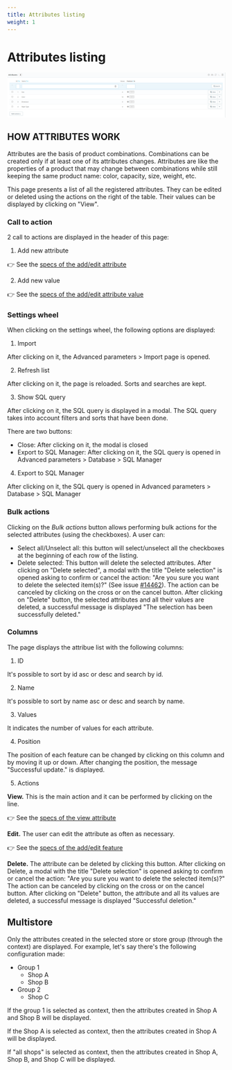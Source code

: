 ```yaml
---
title: Attributes listing
weight: 1
---
```


# Attributes listing

![Attribute](/static/img/Attribute.png)

## HOW ATTRIBUTES WORK

Attributes are the basis of product combinations. Combinations can be created only if at least one of its attributes changes. Attributes are like the properties of a product that may change between combinations while still keeping the same product name: color, capacity, size, weight, etc. 

This page presents a list of all the registered attributes. They can be edited or deleted using the actions on the right of the table. Their values can be displayed by clicking on "View".

### Call to action

2 call to actions are displayed in the header of this page:
1) Add new attribute

👉 See the [specs of the add/edit attribute](./add-edit-attribute.md) 

2) Add new value

👉 See the [specs of the add/edit attribute value](./add-edit-attribute-value.md) 

### Settings wheel

When clicking on the settings wheel, the following options are displayed:
1) Import

After clicking on it, the Advanced parameters > Import page is opened.

2) Refresh list

After clicking on it, the page is reloaded. Sorts and searches are kept.

3) Show SQL query

After clicking on it, the SQL query is displayed in a modal. The SQL query takes into account filters and sorts that have been done.

There are two buttons:

- Close: After clicking on it, the modal is closed
- Export to SQL Manager: After clicking on it, the SQL query is opened in Advanced parameters > Database > SQL Manager

4) Export to SQL Manager

After clicking on it, the SQL query is opened in Advanced parameters > Database > SQL Manager

### Bulk actions

Clicking on the _Bulk actions_ button allows performing bulk actions for the selected attributes (using the checkboxes). A user can:

- Select all/Unselect all: this button will select/unselect all the checkboxes at the beginning of each row of the listing.
- Delete selected: This button will delete the selected attributes. 
After clicking on "Delete selected", a modal with the title "Delete selection" is opened asking to confirm or cancel the action: "Are you sure you want to delete the selected item(s)?" (See issue [#14462](https://github.com/PrestaShop/PrestaShop/issues/14462)). The action can be canceled by clicking on the cross or on the cancel button.
After clicking on "Delete" button, the selected attributes and all their values are deleted, a successful message is displayed "The selection has been successfully deleted."

### Columns

The page displays the attribue list with the following columns:

1. ID

It's possible to sort by id asc or desc and search by id.

2. Name

It's possible to sort by name asc or desc and search by name.

3. Values

It indicates the number of values for each attribute.

4. Position

The position of each feature can be changed by clicking on this column and by moving it up or down.
After changing the position, the message "Successful update." is displayed.

5. Actions

**View.** This is the main action and it can be performed by clicking on the line. 

👉 See the [specs of the view attribute](./view-attribute.md) 

**Edit.** The user can edit the attribute as often as necessary.

👉 See the [specs of the add/edit feature](./add-edit-attribute.md) 

**Delete.** The attribute can be deleted by clicking this button. After clicking on Delete, a modal with the title "Delete selection" is opened asking to confirm or cancel the action: "Are you sure you want to delete the selected item(s)?"
The action can be canceled by clicking on the cross or on the cancel button.
After clicking on "Delete" button, the attribute and all its values are deleted, a successful message is displayed "Successful deletion."

## Multistore

 Only the attributes created in the selected store or store group (through the context) are displayed.
For example, let's say there's the following configuration made:
- Group 1
  - Shop A
  - Shop B
- Group 2
  - Shop C
  
If the group 1 is selected as context, then the attributes created in Shop A and Shop B will be displayed.

If the Shop A is selected as context, then the attributes created in Shop A will be displayed.

If "all shops" is selected as context, then the attributes created in Shop A, Shop B, and Shop C will be displayed.
